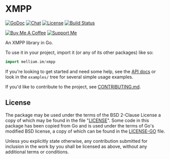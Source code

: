 # XMPP

[![GoDoc](https://godoc.org/mellium.im/xmpp?status.svg)][docs]
[![Chat](https://inverse.chat/badge.svg?room=users@mellium.chat)](https://mellium.chat)
[![License](https://img.shields.io/badge/license-FreeBSD-blue.svg)](https://opensource.org/licenses/BSD-2-Clause)
[![Build Status](https://builds.sr.ht/~samwhited/xmpp.svg)](https://builds.sr.ht/~samwhited/xmpp?)

[![Buy Me A Coffee](https://www.buymeacoffee.com/assets/img/custom_images/purple_img.png)](https://www.buymeacoffee.com/samwhited)
[![Support Me](https://liberapay.com/assets/widgets/donate.svg)](https://liberapay.com/SamWhited/donate)


An XMPP library in Go.

To use it in your project, import it (or any of its other packages) like so:

```go
import mellium.im/xmpp
```

If you're looking to get started and need some help, see the [API docs][docs] or
look in the `examples/` tree for several simple usage examples.

If you'd like to contribute to the project, see [CONTRIBUTING.md].


## License

The package may be used under the terms of the BSD 2-Clause License a copy of
which may be found in the file "[LICENSE]".
Some code in this package has been copied from Go and is used under the terms of
Go's modified BSD license, a copy of which can be found in the [LICENSE-GO]
file.

Unless you explicitly state otherwise, any contribution submitted for inclusion
in the work by you shall be licensed as above, without any additional terms or
conditions.


[docs]: https://pkg.go.dev/mellium.im/xmpp
[CONTRIBUTING.md]: https://mellium.im/docs/CONTRIBUTING
[LICENSE]: https://github.com/mellium/xmpp/blob/master/LICENSE
[LICENSE-GO]: https://github.com/mellium/xmpp/blob/master/LICENSE-GO
